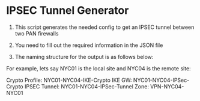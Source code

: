 # IPSEC Tunnel Generator #

1. This script generates the needed config to get an IPSEC tunnel between two PAN firewalls

2. You need to fill out the required information in the JSON file

3. The naming structure for the output is as follows below:

For example, lets say NYC01 is the local site and NYC04 is the remote site:
 
Crypto Profile: NYC01-NYC04-IKE-Crypto
IKE GW: NYC01-NYC04-IPSec-Crypto
IPSEC Tunnel: NYC01-NYC04-IPSec-Tunnel
Zone: VPN-NYC04-NYC01




